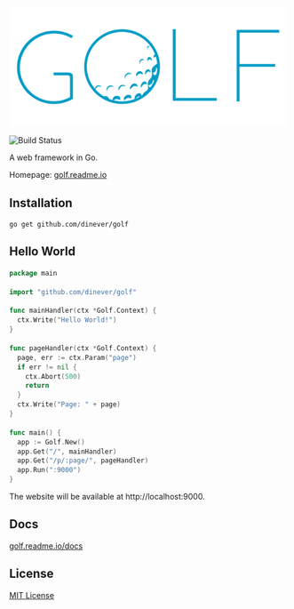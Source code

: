 <a href="http://golf.readme.io"><img width=500px src="/golf-logo-blue.png"></img></a>

![Build Status](https://img.shields.io/travis/dinever/golf.svg)

A web framework in Go.

Homepage: [golf.readme.io](https://golf.readme.io/)

## Installation

    go get github.com/dinever/golf

## Hello World

```go
package main

import "github.com/dinever/golf"

func mainHandler(ctx *Golf.Context) {
  ctx.Write("Hello World!")
}

func pageHandler(ctx *Golf.Context) {
  page, err := ctx.Param("page")
  if err != nil {
    ctx.Abort(500)
    return
  }
  ctx.Write("Page: " + page)
}

func main() {
  app := Golf.New()
  app.Get("/", mainHandler)
  app.Get("/p/:page/", pageHandler)
  app.Run(":9000")
}
```

The website will be available at http://localhost:9000.

## Docs

[golf.readme.io/docs](https://golf.readme.io/docs)

## License

[MIT License](/LICENSE)
